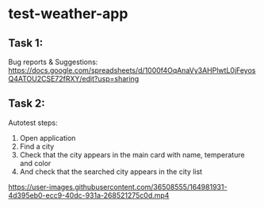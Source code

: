 # test-weather-app

## Task 1:
Bug reports & Suggestions: https://docs.google.com/spreadsheets/d/1000f4OqAnaVy3AHPlwtL0jFeyosQ4ATOU2CSE72fRXY/edit?usp=sharing

## Task 2:
Autotest steps:
1) Open application
2) Find a city
3) Check that the city appears in the main card with name, temperature and color
4) And check that the searched city appears in the city list

https://user-images.githubusercontent.com/36508555/164981931-4d395eb0-ecc9-40dc-931a-268521275c0d.mp4






